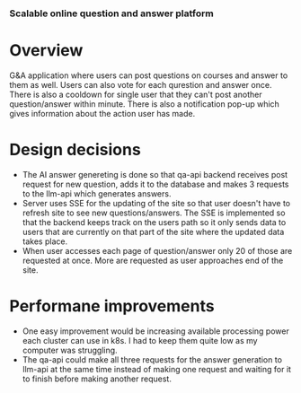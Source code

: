 ### Scalable online question and answer platform

# Overview 

G&A application where users can post questions on courses and answer to them as well. Users can also vote for each qurestion and answer once. There is also a cooldown for single user that they can't post another question/answer within minute. There is also a notification pop-up which gives information about the action user has made. 

# Design decisions 

- The AI answer genereting is done so that qa-api backend receives post request for new question, adds it to the database and makes 3 requests to the llm-api which generates answers. 
- Server uses SSE for the updating of the site so that user doesn't have to refresh site to see new questions/answers. The SSE is implemented so that the backend keeps track on the users path so it only sends data to users that are currently on that part of the site where the updated data takes place. 
- When user accesses each page of question/answer only 20 of those are requested at once. More are requested as user approaches end of the site.

# Performane improvements 

- One easy improvement would be increasing available processing power each cluster can use in k8s. I had to keep them quite low as my computer was struggling. 
- The qa-api could make all three requests for the answer generation to llm-api at the same time instead of making one request and waiting for it to finish before making another request. 